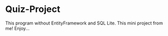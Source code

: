 # Quiz-Project

This program without EntityFramework and SQL Lite.
This mini project from me! 
Enjoy...
